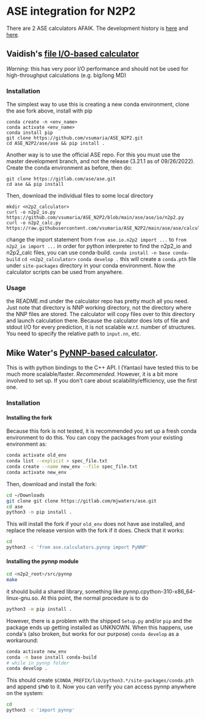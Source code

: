 # ASE integration for N2P2
There are 2 ASE calculators AFAIK. The development history is [here](https://github.com/CompPhysVienna/n2p2/issues/142) and [here](https://gitlab.com/ase/ase/-/merge_requests/2581). 

## Vaidish's [file I/O-based calculator](https://github.com/vsumaria/ASE_N2P2) 
*Warning*: this has very poor I/O performance and should not be used for high-throughput calculations (e.g. big/long MD)
### Installation
The simplest way to use this is creating a new conda environment, clone the ase fork above, install with pip
```
conda create -n <env_name>
conda activate <env_name>
conda install pip
git clone https://github.com/vsumaria/ASE_N2P2.git
cd ASE_N2P2/ase/ase && pip install .
```

Another way is to use the official ASE repo. For this you must use the master development branch, and not the release (3.21.1 as of 09/26/2022). Create the conda environment as before, then do:
```
git clone https://gitlab.com/ase/ase.git
cd ase && pip install
```
Then, download the individual files to some local directory
```
mkdir <n2p2_calculator>
curl -o n2p2_io.py https://github.com/vsumaria/ASE_N2P2/blob/main/ase/ase/io/n2p2.py 
curl -o n2p2_calc.py https://raw.githubusercontent.com/vsumaria/ASE_N2P2/main/ase/ase/calculators/n2p2.py
```
change the import statement from
`from ase.io.n2p2 import ...`
to
`from n2p2_io import ...`
in order for python interpreter to find the n2p2\_io and n2p2_calc files, you can use conda-build. 
`conda install -n base conda-build`
`cd <n2p2_calculator>`
`conda develop .`
this will create a `conda.pth` file under `site-packages` directory in your conda environment. Now the calculator scripts can be used from anywhere. 

### Usage
the README.md under the calculator repo has pretty much all you need. Just note that directory is NNP working directory, not the directory where the NNP files are stored. The calculator will copy files over to this directory and launch calculation there. Because the calculator does lots of file and stdout I/O for every prediction, it is not scalable w.r.t. number of structures. You need to specify the relative path to `input.nn`, etc. 

## Mike Water's [PyNNP-based calculator](https://gitlab.com/mjwaters/ase). 
This is with python bindings to the C++ API. I (Yantao) have tested this to be much more scalable/faster. *Recommended.*
However, it is a bit more involved to set up. If you don't care about scalability/efficiency, use the first one.
### Installation
#### Installing the fork
Because this fork is not tested, it is recommended you set up a fresh conda environment to do this. You can copy the packages from your existing environment as:
```sh
conda activate old_env
conda list --explicit > spec_file.txt
conda create --name new_env --file spec_file.txt
conda activate new_env
```
Then, download and install the fork:
```sh
cd ~/Downloads
git clone git clone https://gitlab.com/mjwaters/ase.git
cd ase
python3 -m pip install .
```
This will install the fork if your `old_env` does not have ase installed, and replace the release version with the fork if it does. Check that it works:
```sh
cd
python3 -c 'from ase.calculators.pynnp import PyNNP'
```

#### Installing the pynnp module
```sh
cd <n2p2_root>/src/pynnp
make
```
it should build a shared library, something like pynnp.cpython-310-x86_64-linux-gnu.so. At this point, the normal procedure is to do
```sh
python3 -m pip install .
```
However, there is a problem with the shipped `Setup.py` and/or `pip` and the package ends up getting installed as UNKNOWN. When this happens, use conda's (also broken, but works for our purpose) `conda develop` as a workaround:
```sh
conda activate new_env
conda -n base install conda-build
# while in pynnp folder
conda develop .
```
This should create `$CONDA_PREFIX/lib/python3.*/site-packages/conda.pth` and append `$PWD` to it. Now you can verify you can access pynnp anywhere on the system:
```sh
cd
python3 -c 'import pynnp'
```
